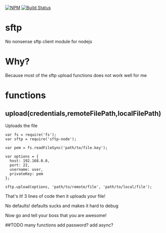 [![NPM](https://nodei.co/npm/sftp-node.png?downloads=true&downloadRank=true&stars=true)](https://npmjs.org/package/sftp-node)
[![Build Status](https://travis-ci.org/kenichishibata31/sftp.svg)](https://travis-ci.org/kenichishibata31/sftp)

# sftp
No nonsense sftp client module for nodejs
# Why?
Because most of the sftp upload functions does not work well for me

# functions
## upload(credentials,remoteFilePath,localFilePath)
Uploads the file
```
var fs = require('fs');
var sftp = require('sftp-node');

var pem = fs.readFileSync('path/to/file.key');

var options = {
  host: 192.168.0.0,
  port: 22,
  username: user,
  privateKey: pem
};

sftp.upload(options, 'path/to/remote/file', 'path/to/local/file');

```
That's it! 3 lines of code then it uploads your file!

No defaults! defaults sucks and makes it hard to debug

Now go and tell your boss that you are awesome!

##TODO
many functions
add password?
add async?
